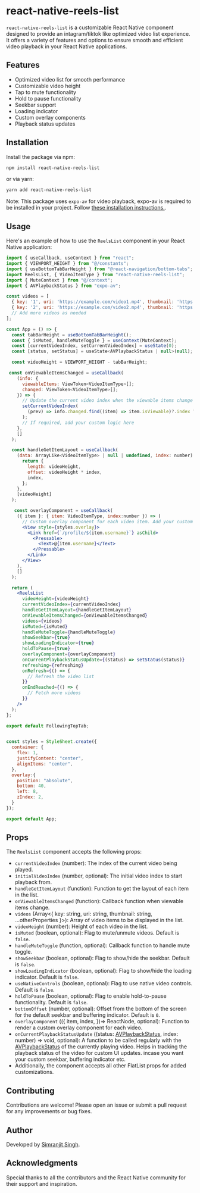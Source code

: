 # react-native-reels-list

`react-native-reels-list` is a customizable React Native component designed to provide an intagram/tiktok like optimized video list experience. It offers a variety of features and options to ensure smooth and efficient video playback in your React Native applications.

## Features

- Optimized video list for smooth performance
- Customizable video height
- Tap to mute functionality
- Hold to pause functionality
- Seekbar support
- Loading indicator
- Custom overlay components
- Playback status updates

## Installation

Install the package via npm:

```sh
npm install react-native-reels-list
```

or via yarn:

```sh
yarn add react-native-reels-list
```

Note: This package uses `expo-av` for video playback, expo-av is required to be installed in your project. Follow [these installation instructions.](https://docs.expo.dev/versions/latest/sdk/av/#installation).

## Usage

Here's an example of how to use the `ReelsList` component in your React Native application:

```jsx
import { useCallback, useContext } from "react";
import { VIEWPORT_HEIGHT } from "@/constants";
import { useBottomTabBarHeight } from "@react-navigation/bottom-tabs";
import ReelsList, { VideoItemType } from "react-native-reels-list";
import { MuteContext } from "@/context";
import { AVPlaybackStatus } from "expo-av";

const videos = [
  { key: '1', uri: 'https://example.com/video1.mp4', thumbnail: 'https://example.com/thumbnail1.jpg', ...otherProperties},
  { key: '2', uri: 'https://example.com/video2.mp4', thumbnail: 'https://example.com/thumbnail4.jpg', ...otherProperties},
  // Add more videos as needed
];

const App = () => {
  const tabBarHeight = useBottomTabBarHeight();
  const { isMuted, handleMuteToggle } = useContext(MuteContext);
  const [currentVideoIndex, setCurrentVideoIndex] = useState(0);
  const [status, setStatus] = useState<AVPlaybackStatus | null>(null);

  const videoHeight = VIEWPORT_HEIGHT - tabBarHeight;

 const onViewableItemsChanged = useCallback(
    (info: {
      viewableItems: ViewToken<VideoItemType>[];
      changed: ViewToken<VideoItemType>[];
    }) => {
      // Update the current video index when the viewable items change
      setCurrentVideoIndex(
        (prev) => info.changed.find((item) => item.isViewable)?.index ?? prev
      );
      // If required, add your custom logic here
    },
    []
  );

  const handleGetItemLayout = useCallback(
    (data: ArrayLike<VideoItemType> | null | undefined, index: number) => {
      return {
        length: videoHeight,
        offset: videoHeight * index,
        index,
      };
    },
    [videoHeight]
  );

   const overlayComponent = useCallback(
    ({ item }: { item: VideoItemType, index:number }) => (
      // Custom overlay component for each video item. Add your custom UI with position: 'absolute' here.
      <View style={styles.overlay}>
        <Link href={`/profile/${item.username}`} asChild>
          <Pressable>
            <Text>@{item.username}</Text>
          </Pressable>
        </Link>
      </View>
    ),
    []
  );

  return (
    <ReelsList
      videoHeight={videoHeight}
      currentVideoIndex={currentVideoIndex}
      handleGetItemLayout={handleGetItemLayout}
      onViewableItemsChanged={onViewableItemsChanged}
      videos={videos}
      isMuted={isMuted}
      handleMuteToggle={handleMuteToggle}
      showSeekbar={true}
      showLoadingIndicator={true}
      holdToPause={true}
      overlayComponent={overlayComponent}
      onCurrentPlaybackStatusUpdate={(status) => setStatus(status)}
      refreshing={refreshing}
      onRefresh={() => {
        // Refresh the video list
      }}
      onEndReached={() => {
        // Fetch more videos
      }}
    />
  );
};

export default FollowingTopTab;


const styles = StyleSheet.create({
  container: {
    flex: 1,
    justifyContent: "center",
    alignItems: "center",
  },
  overlay:{
    position: "absolute",
    bottom: 40,
    left: 8,
    zIndex: 2,
  }
});

export default App;
```

## Props

The `ReelsList` component accepts the following props:

- `currentVideoIndex` (number): The index of the current video being played.
- `initialVideoIndex` (number, optional): The initial video index to start playback from.
- `handleGetItemLayout` (function): Function to get the layout of each item in the list.
- `onViewableItemsChanged` (function): Callback function when viewable items change.
- `videos` (Array<{
  key: string,
  uri: string,
  thumbnail: string,
  ...otherProperties
  }>): Array of video items to be displayed in the list.
- `videoHeight` (number): Height of each video in the list.
- `isMuted` (boolean, optional): Flag to mute/unmute videos. Default is `false`.
- `handleMuteToggle` (function, optional): Callback function to handle mute toggle.
- `showSeekbar` (boolean, optional): Flag to show/hide the seekbar. Default is `false`.
- `showLoadingIndicator` (boolean, optional): Flag to show/hide the loading indicator. Default is `false`.
- `useNativeControls` (boolean, optional): Flag to use native video controls. Default is `false`.
- `holdToPause` (boolean, optional): Flag to enable hold-to-pause functionality. Default is `false`.
- `bottomOffset` (number, optional): Offset from the bottom of the screen for the default seekbar and buffering indicator. Default is `0`.
- `overlayComponent` (({
  item,
  index,
  })=> ReactNode, optional): Function to render a custom overlay component for each video.
- `onCurrentPlaybackStatusUpdate` ((status: [AVPlaybackStatus](https://docs.expo.dev/versions/latest/sdk/av/#avplaybackstatus), index: number) => void, optional): A function to be called regularly with the [AVPlaybackStatus](https://docs.expo.dev/versions/latest/sdk/av/#avplaybackstatus) of the currently playing video. Helps in tracking the playback status of the video for custom UI updates. incase you want your custom seekbar, buffering indicator etc.
- Additionally, the component accepts all other FlatList props for added customizations.

## Contributing

Contributions are welcome! Please open an issue or submit a pull request for any improvements or bug fixes.

## Author

Developed by [Simranjit Singh](https://github.com/Simranjits11/).

## Acknowledgments

Special thanks to all the contributors and the React Native community for their support and inspiration.
